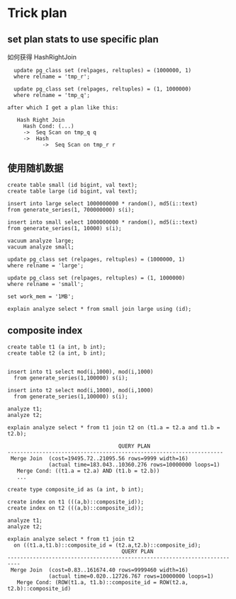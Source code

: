 # Trick plan 

## set plan stats to use specific plan

如何获得 HashRightJoin

      update pg_class set (relpages, reltuples) = (1000000, 1)
      where relname = 'tmp_r';
    
      update pg_class set (relpages, reltuples) = (1, 1000000)
      where relname = 'tmp_q';
    
    after which I get a plan like this:
    
       Hash Right Join
         Hash Cond: (...)
         ->  Seq Scan on tmp_q q
         ->  Hash
               ->  Seq Scan on tmp_r r

## 使用随机数据

    create table small (id bigint, val text);
    create table large (id bigint, val text);

    insert into large select 1000000000 * random(), md5(i::text)
    from generate_series(1, 700000000) s(i);

    insert into small select 1000000000 * random(), md5(i::text)
    from generate_series(1, 10000) s(i);

    vacuum analyze large;
    vacuum analyze small;

    update pg_class set (relpages, reltuples) = (1000000, 1)
    where relname = 'large';

    update pg_class set (relpages, reltuples) = (1, 1000000)
    where relname = 'small';

    set work_mem = '1MB';

    explain analyze select * from small join large using (id);

## composite index

    create table t1 (a int, b int);
    create table t2 (a int, b int);


    insert into t1 select mod(i,1000), mod(i,1000)
      from generate_series(1,100000) s(i);

    insert into t2 select mod(i,1000), mod(i,1000)
      from generate_series(1,100000) s(i);

    analyze t1;
    analyze t2;

    explain analyze select * from t1 join t2 on (t1.a = t2.a and t1.b = t2.b);

                                       QUERY PLAN
    --------------------------------------------------------------------
     Merge Join  (cost=19495.72..21095.56 rows=9999 width=16)
                 (actual time=183.043..10360.276 rows=10000000 loops=1)
       Merge Cond: ((t1.a = t2.a) AND (t1.b = t2.b))
       ...

    create type composite_id as (a int, b int);

    create index on t1 (((a,b)::composite_id));
    create index on t2 (((a,b)::composite_id));

    analyze t1;
    analyze t2;

    explain analyze select * from t1 join t2
      on ((t1.a,t1.b)::composite_id = (t2.a,t2.b)::composite_id);
                                        QUERY PLAN
    --------------------------------------------------------------------------
     Merge Join  (cost=0.83..161674.40 rows=9999460 width=16)
                 (actual time=0.020..12726.767 rows=10000000 loops=1)
       Merge Cond: (ROW(t1.a, t1.b)::composite_id = ROW(t2.a, t2.b)::composite_id)
